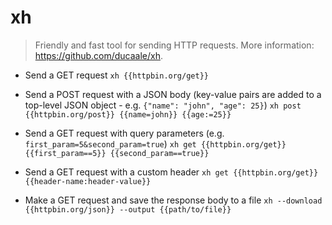 # xh
> Friendly and fast tool for sending HTTP requests.
> More information: <https://github.com/ducaale/xh>.

- Send a GET request
`xh {{httpbin.org/get}}`

- Send a POST request with a JSON body (key-value pairs are added to a top-level JSON object - e.g. `{"name": "john", "age": 25}`)
`xh post {{httpbin.org/post}} {{name=john}} {{age:=25}}`

- Send a GET request with query parameters (e.g. `first_param=5&second_param=true`)
`xh get {{httpbin.org/get}} {{first_param==5}} {{second_param==true}}`

- Send a GET request with a custom header
`xh get {{httpbin.org/get}} {{header-name:header-value}}`

- Make a GET request and save the response body to a file
`xh --download {{httpbin.org/json}} --output {{path/to/file}}`
